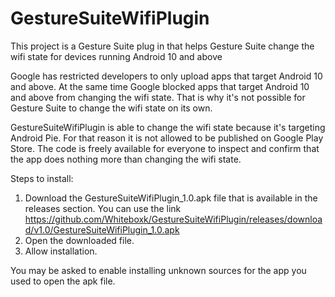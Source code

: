 # GestureSuiteWifiPlugin
This project is a Gesture Suite plug in that helps Gesture Suite change the wifi state for devices running Android 10 and above

Google has restricted developers to only upload apps that target Android 10 and above. At the same time Google blocked apps that target Android 10 and above from changing the wifi state. That is why it's not possible for Gesture Suite to change the wifi state on its own. 


GestureSuiteWifiPlugin is able to change the wifi state because it's targeting Android Pie. For that reason it is not allowed to be published on Google Play Store. The code is freely available for everyone to inspect and confirm that the app does nothing more than changing the wifi state.

Steps to install:

1. Download the GestureSuiteWifiPlugin_1.0.apk file that is available in the releases section. You can use the link https://github.com/Whiteboxk/GestureSuiteWifiPlugin/releases/download/v1.0/GestureSuiteWifiPlugin_1.0.apk
2. Open the downloaded file.
3. Allow installation.

You may be asked to enable installing unknown sources for the app you used to open the apk file.
